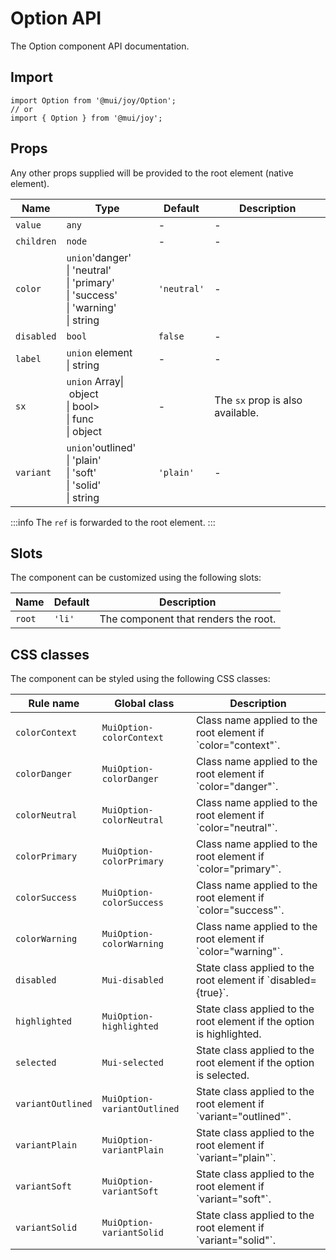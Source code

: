 # Option API

The Option component API documentation.

## Import

```
import Option from '@mui/joy/Option';
// or
import { Option } from '@mui/joy';
```

## Props

Any other props supplied will be provided to the root element (native element).

| Name | Type | Default | Description |
| --- | --- | --- | --- |
| `value` | `any` | - | - |
| `children` | `node` | - | - |
| `color` | `union`'danger'<br>\| 'neutral'<br>\| 'primary'<br>\| 'success'<br>\| 'warning'<br>\| string | `'neutral'` | - |
| `disabled` | `bool` | `false` | - |
| `label` | `union` element<br>\| string | - | - |
| `sx` | `union` Array\| object<br>\| bool><br>\| func<br>\| object | - | The `sx` prop is also available. |
| `variant` | `union`'outlined'<br>\| 'plain'<br>\| 'soft'<br>\| 'solid'<br>\| string | `'plain'` | - |

:::info
The `ref` is forwarded to the root element.
:::

## Slots

The component can be customized using the following slots:

| Name | Default | Description |
| --- | --- | --- |
| `root` | `'li'` | The component that renders the root. |

## CSS classes

The component can be styled using the following CSS classes:

| Rule name | Global class | Description |
| --- | --- | --- |
| `colorContext` | `MuiOption-colorContext` | Class name applied to the root element if \`color="context"\`. |
| `colorDanger` | `MuiOption-colorDanger` | Class name applied to the root element if \`color="danger"\`. |
| `colorNeutral` | `MuiOption-colorNeutral` | Class name applied to the root element if \`color="neutral"\`. |
| `colorPrimary` | `MuiOption-colorPrimary` | Class name applied to the root element if \`color="primary"\`. |
| `colorSuccess` | `MuiOption-colorSuccess` | Class name applied to the root element if \`color="success"\`. |
| `colorWarning` | `MuiOption-colorWarning` | Class name applied to the root element if \`color="warning"\`. |
| `disabled` | `Mui-disabled` | State class applied to the root element if \`disabled={true}\`. |
| `highlighted` | `MuiOption-highlighted` | State class applied to the root element if the option is highlighted. |
| `selected` | `Mui-selected` | State class applied to the root element if the option is selected. |
| `variantOutlined` | `MuiOption-variantOutlined` | State class applied to the root element if \`variant="outlined"\`. |
| `variantPlain` | `MuiOption-variantPlain` | State class applied to the root element if \`variant="plain"\`. |
| `variantSoft` | `MuiOption-variantSoft` | State class applied to the root element if \`variant="soft"\`. |
| `variantSolid` | `MuiOption-variantSolid` | State class applied to the root element if \`variant="solid"\`. |